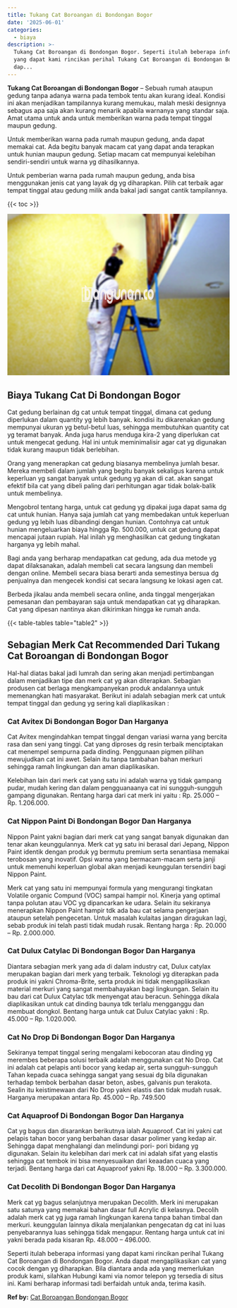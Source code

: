 ```yaml
---
title: Tukang Cat Boroangan di Bondongan Bogor
date: '2025-06-01'
categories:
  - biaya
description: >-
  Tukang Cat Boroangan di Bondongan Bogor. Seperti itulah beberapa informasi
  yang dapat kami rincikan perihal Tukang Cat Boroangan di Bondongan Bogor. Anda
  dap...
---
```


**Tukang Cat Boroangan di Bondongan Bogor** – Sebuah rumah ataupun gedung tanpa adanya warna pada tembok tentu akan kurang ideal. Kondisi ini akan menjadikan tampilannya kurang memukau, malah meski designnya sebagus apa saja akan kurang menarik apabila warnanya yang standar saja. Amat utama untuk anda untuk memberikan warna pada tempat tinggal maupun gedung.

Untuk memberikan warna pada rumah maupun gedung, anda dapat memakai cat. Ada begitu banyak macam cat yang dapat anda terapkan untuk hunian maupun gedung. Setiap macam cat mempunyai kelebihan sendiri-sendiri untuk warna yg dihasilkannya.

Untuk pemberian warna pada rumah maupun gedung, anda bisa menggunakan jenis cat yang layak dg yg diharapkan. Pilih cat terbaik agar tempat tinggal atau gedung milik anda bakal jadi sangat cantik tampilannya.

{{< toc >}}

![Tukang Cat Boroangan di Bondongan Bogor](/images/jasa-cat-murah25.png)

## Biaya Tukang Cat Di Bondongan Bogor

Cat gedung berlainan dg cat untuk tempat tinggal, dimana cat gedung diperlukan dalam quantity yg lebih banyak. kondisi itu dikarenakan gedung mempunyai ukuran yg betul-betul luas, sehingga membutuhkan quantity cat yg teramat banyak. Anda juga harus menduga kira-2 yang diperlukan cat untuk mengecat gedung. Hal ini untuk meminimalisir agar cat yg digunakan tidak kurang maupun tidak berlebihan.

Orang yang menerapkan cat gedung biasanya membelinya jumlah besar. Mereka membeli dalam jumlah yang begitu banyak sekaligus karena untuk keperluan yg sangat banyak untuk gedung yg akan di cat. akan sangat efektif bila cat yang dibeli paling dari perhitungan agar tidak bolak-balik untuk membelinya.

Mengobrol tentang harga, untuk cat gedung yg dipakai juga dapat sama dg cat untuk hunian. Hanya saja jumlah cat yang membedakan untuk keperluan gedung yg lebih luas dibandingi dengan hunian. Contohnya cat untuk hunian mengeluarkan biaya hingga Rp. 500.000, untuk cat gedung dapat mencapai jutaan rupiah. Hal inilah yg menghasilkan cat gedung tingkatan harganya yg lebih mahal.

Bagi anda yang berharap mendapatkan cat gedung, ada dua metode yg dapat dilaksanakan, adalah membeli cat secara langsung dan membeli dengan online. Membeli secara biasa berarti anda semestinya bersua dg penjualnya dan mengecek kondisi cat secara langsung ke lokasi agen cat.

Berbeda jikalau anda membeli secara online, anda tinggal mengerjakan pemesanan dan pembayaran saja untuk mendapatkan cat yg diharapkan. Cat yang dipesan nantinya akan dikirimkan hingga ke rumah anda.

{{< table-tables table="table2" >}}

## Sebagian Merk Cat Recommended Dari Tukang Cat Boroangan di Bondongan Bogor

Hal-hal diatas bakal jadi lumrah dan sering akan menjadi pertimbangan dalam menjadikan tipe dan merk cat yg akan diterapkan. Sebagian produsen cat berlaga mengkampanyekan produk andalannya untuk memenangkan hati masyarakat. Berikut ini adalah sebagian merk cat untuk tempat tinggal dan gedung yg sering kali diaplikasikan :

### Cat Avitex Di Bondongan Bogor Dan Harganya

Cat Avitex mengindahkan tempat tinggal dengan variasi warna yang bercita rasa dan seni yang tinggi. Cat yang diproses dg resin terbaik menciptakan cat menempel sempurna pada dinding. Penggunaan pigmen pilihan mewujudkan cat ini awet. Selain itu tanpa tambahan bahan merkuri sehingga ramah lingkungan dan aman diaplikasikan.

Kelebihan lain dari merk cat yang satu ini adalah warna yg tidak gampang pudar, mudah kering dan dalam pengguanaanya cat ini sungguh-sungguh gampang digunakan. Rentang harga dari cat merk ini yaitu : Rp. 25.000 – Rp. 1.206.000.

### Cat Nippon Paint Di Bondongan Bogor Dan Harganya

Nippon Paint yakni bagian dari merk cat yang sangat banyak digunakan dan tenar akan keunggulannya. Merk cat yg satu ini berasal dari Jepang, Nippon Paint identik dengan produk yg bermutu premium serta senantiasa memakai terobosan yang inovatif. Opsi warna yang bermacam-macam serta janji untuk memenuhi keperluan global akan menjadi keunggulan tersendiri bagi Nippon Paint.

Merk cat yang satu ini mempunyai formula yang mengurangi tingkatan Volatile organic Compund (VOC) sampai hampir nol. Kinerja yang optimal tanpa polutan atau VOC yg dipancarkan ke udara. Selain itu sekiranya menerapkan Nippon Paint hampir tdk ada bau cat selama pengerjaan ataupun setelah pengecetan. Untuk masalah kulaitas jangan diragukan lagi, sebab produk ini telah pasti tidak mudah rusak. Rentang harga : Rp. 20.000 – Rp. 2.000.000.

### Cat Dulux Catylac Di Bondongan Bogor Dan Harganya

Diantara sebagian merk yang ada di dalam industry cat, Dulux catylax merupakan bagian dari merk yang terbaik. Teknologi yg diterapkan pada produk ini yakni Chroma-Brite, serta produk ini tidak mengaplikasikan material merkuri yang sangat membahayakan bagi lingkungan. Selain itu bau dari cat Dulux Catylac tdk menyengat atau beracun. Sehingga dikala diaplikasikan untuk cat dinding baunya tdk terlalu mengganggu dan membuat dongkol. Bentang harga untuk cat Dulux Catylac yakni : Rp. 45.000 – Rp. 1.020.000.

### Cat No Drop Di Bondongan Bogor Dan Harganya

Sekiranya tempat tinggal sering mengalami kebocoran atau dinding yg merembes beberapa solusi terbaik adalah menggunakan cat No Drop. Cat ini adalah cat pelapis anti bocor yang kedap air, serta sungguh-sungguh Tahan kepada cuaca sehingga sangat yang sesuai dg bila digunakan terhadap tembok berbahan dasar beton, asbes, galvanis pun terakota. Sealin itu keistimewaan dari No Drop yakni elastis dan tidak mudah rusak. Harganya merupakan antara Rp. 45.000 – Rp. 749.500

### Cat Aquaproof Di Bondongan Bogor Dan Harganya

Cat yg bagus dan disarankan berikutnya ialah Aquaproof. Cat ini yakni cat pelapis tahan bocor yang berbahan dasar dasar polimer yang kedap air. Sehingga dapat menghalangi dan melindungi pori- pori bidang yg digunakan. Selain itu kelebihan dari merk cat ini adalah sifat yang elastis sehingga cat tembok ini bisa menyesuaikan dari keaadan cuaca yang terjadi. Bentang harga dari cat Aquaproof yakni Rp. 18.000 – Rp. 3.300.000.

### Cat Decolith Di Bondongan Bogor Dan Harganya

Merk cat yg bagus selanjutnya merupakan Decolith. Merk ini merupakan satu satunya yang memakai bahan dasar full Acrylic di kelasnya. Decolih adalah merk cat yg juga ramah lingkungan karena tanpa bahan timbal dan merkuri. keunggulan lainnya dikala menjalankan pengecatan dg cat ini luas penyebarannya luas sehingga tidak mengapur. Rentang harga untuk cat ini yakni berada pada kisaran Rp. 48.000 – 496.000.

Seperti itulah beberapa informasi yang dapat kami rincikan perihal Tukang Cat Boroangan di Bondongan Bogor. Anda dapat mengaplikasikan cat yang cocok dengan yg diharapkan. Bila diantara anda ada yang memerlukan produk kami, silahkan Hubungi kami via nomor telepon yg tersedia di situs ini. Kami berharap informasi tadi berfaidah untuk anda, terima kasih.

**Ref by:** [Cat Boroangan Bondongan Bogor](https://id.wikipedia.org/wiki/Cat)
